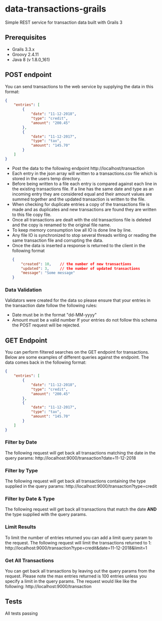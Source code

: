 # data-transactions-grails
Simple REST service for transaction data built with Grails 3

## Prerequisites
* Grails 3.3.x
* Groovy 2.4.11
* Java 8 (v 1.8.0_161)

## POST endpoint
You can send transactions to the web service by supplying the data in this format:
```json
{
    "entries": [
        {
            "date": "11-12-2018",
            "type": "credit",
            "amount": "200.45"
        },
        {
            "date": "11-12-2017",
            "type": "tax",
            "amount": "145.70"
        }
    ]
}
```
* Post the data to the following endpoint http://localhost/transaction
* Each entry in the json array will written to a transactions.csv file which is stored in the users temp directory.
* Before being written to a file each entry is compared against each line in the existing transactions file. If a line has the same date and type as an incoming entry they are considered equal and their amount values are summed together and the updated transaction is written to the file.
* When checking for duplicate entries a copy of the transactions file is made and as duplicates and new transactions are found they are written to this file copy file.
* Once all transactions are dealt with the old transactions file is deleted and the copy is renamed to the original file name.
* To keep memory consumption low all IO is done line by line.
* Any file IO is synchronized to stop several threads writing or reading the same transaction file and corrupting the data.
* Once the data is inserted a response is returned to the client in the following format
  ```json
  {
      "created": 10,    // the number of new transactions
      "updated": 3,     // the number of updated transactions
      "message": "Some message"
  }
  ```
### Data Validation
Validators were created for the data so please ensure that your entries in the transaction date follow the following rules:
* Date must be in the format "dd-MM-yyyy"
* Amount must be a valid number
  If your entries do not follow this schema the POST request will be rejected.

## GET Endpoint
You can perform filtered searches on the GET endpoint for transactions. Below are some examples of different queries against the endpoint. The data comes back in the following format:
```json
{
    "entries": [
        {
            "date": "11-12-2018",
            "type": "credit",
            "amount": "200.45"
        },
        {
            "date": "11-12-2017",
            "type": "tax",
            "amount": "145.70"
        }
    ]
}
```

### Filter by Date
The following request will get back all transactions matching the date in the query params:
http://localhost:9000/transaction?date=11-12-2018

### Filter by Type
The following request will get back all transactions containing the type supplied in the query params:
http://localhost:9000/transaction?type=credit

### Filter by Date & Type
The following request will get back all transactions that match the date **AND** the type supplied with the query params.

### Limit Results
To limit the number of entries returned you can add a limit query param to the request. The following request will limit the transactions returned to 1:
http://localhost:9000/transaction?type=credit&date=11-12-2018&limit=1

### Get All Transactions
You can get back all transactions by leaving out the query params from the request. Please note the max entries returned is 100 entries unless you specify a limit in the query params. The request would like like the following:
http://localhost:9000/transaction

## Tests
All tests passing